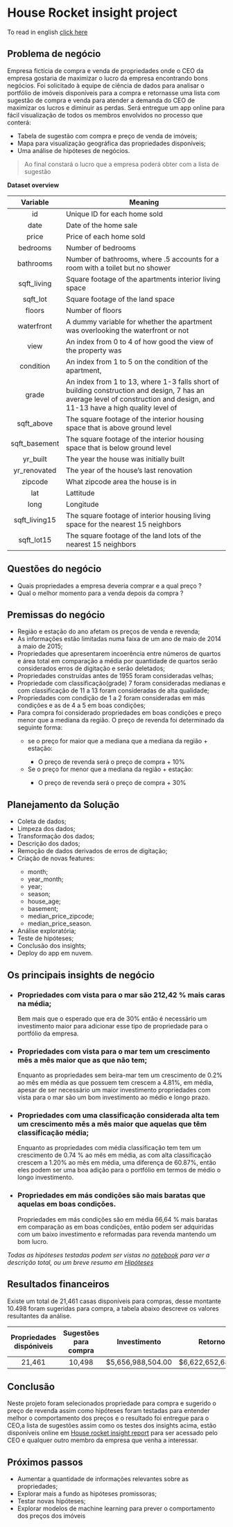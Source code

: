 # House Rocket insight project
To read in english [click here](https://github.com/lavinomenezes/House_rocket_insight_project/blob/main/English/Readme_english.md)

## Problema de negócio

Empresa fictícia de compra e venda de propriedades onde o CEO da empresa gostaria de maximizar o lucro da empresa encontrando bons negócios. Foi solicitado à equipe de ciência de dados para analisar o portfólio de imóveis disponíveis para a compra e retornasse uma lista com sugestão de compra e venda para atender a demanda do CEO de maximizar os lucros e diminuir as perdas.
Será entregue um app online para fácil visualização de todos os membros envolvidos no processo que conterá:  

<ul>
<li>Tabela de sugestão com compra e preço de venda de imóveis;</li>
<li>Mapa para visualização geográfica das propriedades disponíveis;</li>
<li>Uma análise de hipóteses de negócios.</li>
</ul>

>Ao final constará o lucro que a empresa poderá obter com a lista de sugestão


**Dataset overview**


| **Variable** | **Meaning** |
|:----------:|---------|
|id        |Unique ID for each home sold|
|date|Date of the home sale |
|price| Price of each home sold |
|bedrooms| Number of bedrooms |
|bathrooms| Number of bathrooms, where .5 accounts for a room with a toilet but no shower |
|sqft_living| Square footage of the apartments interior living space |
|sqft_lot| Square footage of the land space |
|floors |Number of floors |
|waterfront |A dummy variable for whether the apartment was overlooking the waterfront or not |
|view |An index from 0 to 4 of how good the view of the property was |
|condition |An index from 1 to 5 on the condition of the apartment, |
|grade |An index from 1 to 13, where 1-3 falls short of building construction and design, 7 has an average level of construction and design, and 11-13 have a high quality level of |construction and design. |
|sqft_above |The square footage of the interior housing space that is above ground level |
|sqft_basement |The square footage of the interior housing space that is below ground level |
|yr_built |The year the house was initially built |
|yr_renovated |The year of the house’s last renovation |
|zipcode | What zipcode area the house is in |
|lat |Lattitude |
|long |Longitude |
|sqft_living15 |The square footage of interior housing living space for the nearest 15 neighbors |
|sqft_lot15 |The square footage of the land lots of the nearest 15 neighbors |



##  Questões do negócio

<ul>
<li>Quais propriedades a empresa deveria comprar e a qual preço ?
</li>
<li>Qual o melhor momento para a venda depois da compra ?
</li>
</ul>

##  Premissas do negócio

<ul>
<li>Região e estação do ano afetam os preços de venda e revenda;
</li>
<li>As informações estão limitadas numa faixa de um ano de maio de 2014 a maio de 2015;
</li>
<li>Propriedades que apresentarem incoerência  entre números de quartos e área total em comparação a média por quantidade de quartos serão considerados erros de digitação e serão deletados;
</li>
<li>Propriedades construídas antes de 1955 foram consideradas velhas;</li>
<li>Propriedade com classificação(grade) 7 foram consideradas medianas e com classificação de 11 a 13 foram consideradas de alta qualidade;</li>
<li>Propriedades com condição de 1 a 2 foram consideradas em más condições e as de 4 a 5 em boas condições;</li>


<li>Para compra  foi considerado propriedades em boas condições e preço menor que a mediana da região. O preço de revenda foi determinado da seguinte forma:</li>
 <ul>
<li>se o preço for maior que a mediana que a mediana da região + estação:</li>
 <ul>
 <li>O  preço de revenda será o preço de compra + 10%</li>
</ul>
<li>Se o preço for menor que a mediana da região + estação:</li>
<ul>
<li>O preço de revenda será o preço de compra + 30%</li>
</ul>  
 </ul>
</ul>

## Planejamento da Solução
<ul>
 <li>Coleta de dados;</li>
 <li>Limpeza dos dados;</li>
 <li>Transformação dos dados;</li>
 <li>Descrição dos dados;</li>
 <li>Remoção de dados derivados de erros de digitação;</li>
 <li>Criação de novas features:</li>
 <ul>
 <li>month;</li>
 <li>year_month;</li>
 <li>year;</li>
 <li>season;</li>
 <li>house_age;</li>
 <li>basement;</li>
 <li>median_price_zipcode;</li>
 <li>median_price_season.</li>
 </ul>
 <li>Análise exploratória;</li>
 <li>Teste de hipóteses;</li>
 <li>Conclusão dos insights;</li>
 <li>Deploy do app em nuvem.</li>
</ul>

##  Os  principais insights de negócio

<ul>
<h3><li><strong>Propriedades com vista para o mar são 212,42 % mais caras na média;</strong></li> </h3>

Bem mais que o esperado que era de 30% então é necessário um investimento maior para adicionar esse tipo de propriedade para o portfólio da empresa.

 
<h3><strong><li>Propriedades com vista para o mar tem um crescimento mês a mês maior que as que não tem;</strong></li></h3> 

Enquanto as propriedades sem beira-mar tem um crescimento de 0.2% ao mês em média as que possuem tem crescem a 4.81%, em média, apesar de ser necessário um maior investimento propriedades com vista para o mar são um bom investimento ao médio e longo prazo.


<h3><strong><li>Propriedades com uma classificação considerada alta tem um crescimento mês a mês maior que aquelas que têm classificação média;</strong></li></h3>

Enquanto as propriedades com média classificação tem tem um crescimento de 0.74 % ao mês em média, as com alta classificação crescem a 1.20% ao mês em média, uma diferença de 60.87%, então eles podem ser uma boa adição para o portfólio em termos de médio o longo investimento.


<h3><strong><li>Propriedades em más condições são mais baratas que aquelas em boas condições.</strong></li></h3>

Propriedades em más condições são em média 66,64 % mais baratas em comparação as em boas condições, então podem ser adquiridas com um baixo investimento e reformadas para revenda mantendo um bom lucro.
</ul>

<i>Todas as hipóteses testadas podem ser vistas no [notebook](https://github.com/lavinomenezes/House_rocket_insight_project/blob/main/notebooks/House_rocket_notebook.ipynb) para ver a descrição total, ou um breve resumo em [Hipóteses](https://github.com/lavinomenezes/House_rocket_insight_project/blob/main/Hipoteses.md)</i>

## Resultados financeiros


Existe um total de 21,461 casas disponíveis para compras, desse montante 10.498 foram sugeridas para compra, a tabela abaixo descreve os valores resultantes da análise.



| Propriedades dispóniveis | Sugestões para compra | Investimento | Retorno | Lucro |
|:----------------------:|:--------------------:|:-------------:|:--------:|:--------:|
| 21,461 | 10,498 | $5,656,988,504.00 | $6,622,652,682.20 | $965,664,178.2 |




##  Conclusão

Neste projeto foram selecionados propriedade para compra e sugerido o preço de revenda assim como hipóteses foram testadas para entender melhor o comportamento dos preços e o resultado foi entregue para o CEO,a lista de sugestões assim como os testes dos insights acima, estão disponíveis online em [House rocket insight report](https://house-rocket-insight-report.herokuapp.com/) para ser acessado pelo CEO e qualquer outro membro da empresa que venha a interessar.







##  Próximos passos

<ul>
<li>Aumentar a quantidade de informações relevantes sobre as propriedades;
</li>
<li>Explorar mais a fundo as hipóteses promissoras; 
</li>
<li>Testar novas hipóteses;</li>
<li>Explorar modelos de machine learning para prever o comportamento dos preços dos imóveis</li>
</ul>
